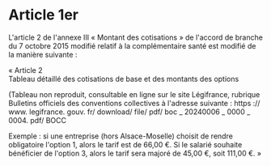 # Article 1er

L'article 2 de l'annexe III « Montant des cotisations » de l'accord de branche du 7 octobre 2015 modifié relatif à la complémentaire santé est modifié de la manière suivante :

« Article 2  
 Tableau détaillé des cotisations de base et des montants des options

(Tableau non reproduit, consultable en ligne sur le site Légifrance, rubrique Bulletins officiels des conventions collectives à l'adresse suivante : https :// www. legifrance. gouv. fr/ download/ file/ pdf/ boc \_ 20240006 \_ 0000 \_ 0004. pdf/ BOCC 

Exemple : si une entreprise (hors Alsace-Moselle) choisit de rendre obligatoire l'option 1, alors le tarif est de 66,00 €. Si le salarié souhaite bénéficier de l'option 3, alors le tarif sera majoré de 45,00 €, soit 111,00 €. »

